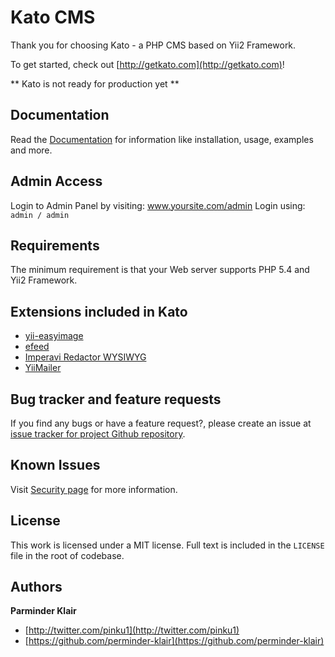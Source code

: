 # Kato CMS
Thank you for choosing Kato - a PHP CMS based on Yii2 Framework.

To get started, check out [http://getkato.com](http://getkato.com)!

** Kato is not ready for production yet **

## Documentation
Read the [Documentation](docs/index.md) for information like installation, usage, examples and more.

## Admin Access
Login to Admin Panel by visiting: www.yoursite.com/admin
Login using: `admin / admin`

## Requirements
The minimum requirement is that your Web server supports PHP 5.4 and Yii2 Framework.

## Extensions included in Kato
* [yii-easyimage](https://github.com/zhdanovartur/yii-easyimage)
* [efeed](https://github.com/2amigos/efeed)
* [Imperavi Redactor WYSIWYG](https://github.com/yiiext/imperavi-redactor-widget)
* [YiiMailer](https://github.com/vernes/YiiMailer)

## Bug tracker and feature requests
If you find any bugs or have a feature request?, please create an issue at [issue tracker for project Github repository](https://github.com/perminder-klair/kato/issues).

## Known Issues
Visit [Security page](docs/security.md) for more information.

## License
This work is licensed under a MIT license. Full text is included in the `LICENSE` file in the root of codebase.

## Authors
**Parminder Klair**

+ [http://twitter.com/pinku1](http://twitter.com/pinku1)
+ [https://github.com/perminder-klair](https://github.com/perminder-klair)